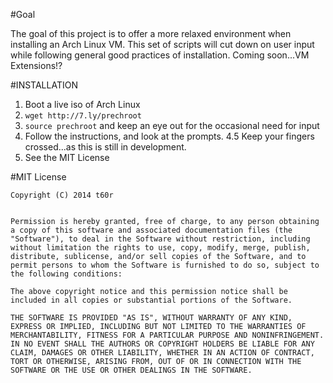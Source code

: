 #Goal

The goal of this project is to offer a more relaxed environment when installing an Arch Linux VM.  This set of scripts will cut down on user input while following general good practices of installation.  Coming soon...VM Extensions!?

#INSTALLATION

1.  Boot a live iso of Arch Linux
2.  `wget http://7.ly/prechroot`
3.  `source prechroot` and keep an eye out for the occasional need for input
4.  Follow the instructions, and look at the prompts.
4.5 Keep your fingers crossed...as this is still in development.  
5.  See the MIT License

#MIT License

    Copyright (C) 2014 t60r


    Permission is hereby granted, free of charge, to any person obtaining a copy of this software and associated documentation files (the "Software"), to deal in the Software without restriction, including without limitation the rights to use, copy, modify, merge, publish, distribute, sublicense, and/or sell copies of the Software, and to permit persons to whom the Software is furnished to do so, subject to the following conditions:

    The above copyright notice and this permission notice shall be included in all copies or substantial portions of the Software.

    THE SOFTWARE IS PROVIDED "AS IS", WITHOUT WARRANTY OF ANY KIND, EXPRESS OR IMPLIED, INCLUDING BUT NOT LIMITED TO THE WARRANTIES OF MERCHANTABILITY, FITNESS FOR A PARTICULAR PURPOSE AND NONINFRINGEMENT. IN NO EVENT SHALL THE AUTHORS OR COPYRIGHT HOLDERS BE LIABLE FOR ANY CLAIM, DAMAGES OR OTHER LIABILITY, WHETHER IN AN ACTION OF CONTRACT, TORT OR OTHERWISE, ARISING FROM, OUT OF OR IN CONNECTION WITH THE SOFTWARE OR THE USE OR OTHER DEALINGS IN THE SOFTWARE.
